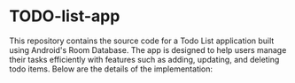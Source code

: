 # TODO-list-app
This repository contains the source code for a Todo List application built using Android's Room Database. The app is designed to help users manage their tasks efficiently with features such as adding, updating, and deleting todo items. Below are the details of the implementation:
